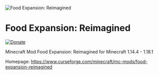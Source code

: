 ![](https://i.imgur.com/hei1zXn.png "Food Expansion: Reimagined")

# Food Expansion: Reimagined
[![Donate](https://img.shields.io/badge/Donate-PayPal-green.svg)](https://www.paypal.com/donate?hosted_button_id=ZB9LJWS4YVCKS&source=url)

Minecraft Mod Food Expansion: Reimagined for Minecraft 1.14.4 - 1.18.1

Homepage: https://www.curseforge.com/minecraft/mc-mods/food-expansion-reimagined
